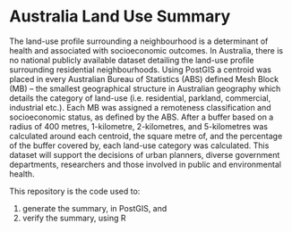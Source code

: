 # Australia Land Use Summary

The land-use profile surrounding a neighbourhood is a determinant of health and associated with socioeconomic outcomes. In Australia, there is no national publicly available dataset detailing the land-use profile surrounding residential neighbourhoods. Using PostGIS a centroid was placed in every Australian Bureau of Statistics (ABS) defined Mesh Block (MB) – the smallest geographical structure in Australian geography which details the category of land-use (i.e. residential, parkland, commercial, industrial etc.). Each MB was assigned a remoteness classification and socioeconomic status, as defined by the ABS. After a buffer based on a radius of 400 metres, 1-kilometre, 2-kilometres, and 5-kilometres was calculated around each centroid, the square metre of, and the percentage of the buffer covered by, each land-use category was calculated. This dataset will support the decisions of urban planners, diverse government departments, researchers and those involved in public and environmental health.

This repository is the code used to:
1) generate the summary, in PostGIS, and
2) verify the summary, using R
